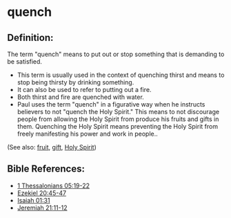 # quench #

## Definition: ##

The term "quench" means to put out or stop something that is demanding to be satisfied.

* This term is usually used in the context of quenching thirst and means to stop being thirsty by drinking something.
* It can also be used to refer to putting out a fire.
* Both thirst and fire are quenched with water.
* Paul uses the term "quench" in a figurative way when he instructs believers to not "quench the Holy Spirit." This means to not discourage people from allowing the Holy Spirit from produce his fruits and gifts in them. Quenching the Holy Spirit means preventing the Holy Spirit from freely manifesting his power and work in people..

(See also: [fruit](../kt/fruit.md), [gift](../kt/gift.md), [Holy Spirit](../kt/holyspirit.md))

## Bible References: ##

* [1 Thessalonians 05:19-22](en/tn/1th/help/05/19)
* [Ezekiel 20:45-47](en/tn/ezk/help/20/45)
* [Isaiah 01:31](en/tn/isa/help/01/31)
* [Jeremiah 21:11-12](en/tn/jer/help/21/11)